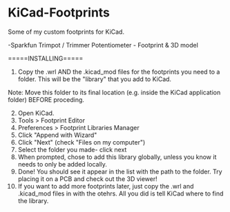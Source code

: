 # KiCad-Footprints
Some of my custom footprints for KiCad.

-Sparkfun Trimpot / Trimmer Potentiometer - Footprint & 3D model


=====INSTALLING=====

1. Copy the .wrl AND the .kicad_mod files for the footprints you need to a folder. This will be the "library" that you add to KiCad.

Note: Move this folder to its final location (e.g. inside the KiCad application folder) BEFORE proceding.

2. Open KiCad. 
3. Tools > Footprint Editor
4. Preferences > Footprint Libraries Manager
5. Click "Append with Wizard"
6. Click "Next" (check "Files on my computer")
7. Select the folder you made- click next
8. When prompted, chose to add this library globally, unless you know it needs to only be added locally.
9. Done! You should see it appear in the list with the path to the folder. Try placing it on a PCB and check out the 3D viewer!
10. If you want to add more footprints later, just copy the .wrl and .kicad_mod files in with the otehrs. All you did is tell KiCad where to find the library.
